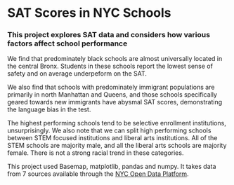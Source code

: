 # SAT Scores in NYC Schools

### This project explores SAT data and considers how various factors affect school performance

We find that predominately black schools are almost universally located in the central Bronx. Students in these schools
report the lowest sense of safety and on average underpeform on the SAT.

We also find that schools with predominately immigrant populations are primarily in north Manhattan and Queens, and
those schools specifically geared towards new immigrants have abysmal SAT scores, demonstrating the language bias in
the test.

The highest performing schools tend to be selective enrollment institutions, unsurprisingly. We also note that we can split
high performing schools between STEM focused institutions and liberal arts institutions. All of the STEM schools are majority
male, and all the liberal arts schools are majority female. There is not a strong racial trend in these categories.

This project used Basemap, matplotlib, pandas and numpy. It takes data from 7 sources available through the [NYC Open Data Platform](https://opendata.cityofnewyork.us/).
